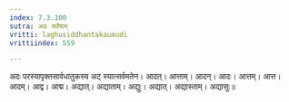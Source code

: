```yaml
---
index: 7.3.100
sutra: अदः सर्वेषाम्
vritti: laghusiddhantakaumudi
vrittiindex: 559

---
```

अदः परस्यापृक्तसार्वधातुकस्य अट् स्यात्सर्वमतेन। आदत्। आत्ताम्। आदन्। आदः। आत्तम्। आत्त। आदम्। आद्व। आद्म। अद्यात्। अद्याताम्। अद्युः। अद्यात्। अद्यास्ताम्। अद्यासुः॥